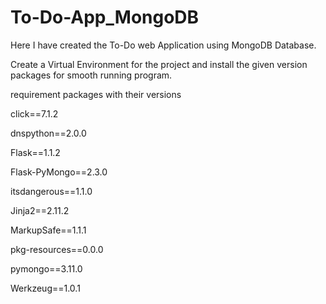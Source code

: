 # To-Do-App_MongoDB

Here I have created the To-Do web Application using MongoDB Database.

Create a Virtual Environment for the project and install the given version packages for smooth running program.

requirement packages with their versions

click==7.1.2

dnspython==2.0.0

Flask==1.1.2

Flask-PyMongo==2.3.0

itsdangerous==1.1.0

Jinja2==2.11.2

MarkupSafe==1.1.1

pkg-resources==0.0.0

pymongo==3.11.0

Werkzeug==1.0.1



